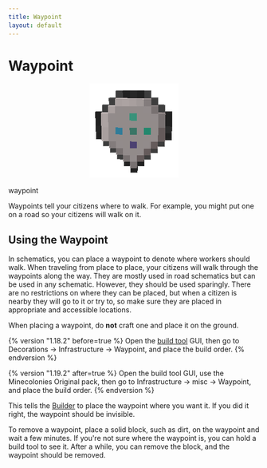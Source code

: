 ```yaml
---
title: Waypoint
layout: default
---
```

# Waypoint

<div class="infobox box text-center">
    <p style="text-align:center;"><img src="../../assets/images/items/waypoint.png" alt="Waypoint"></p>
    <recipe>waypoint</recipe>
</div>

Waypoints tell your citizens where to walk. For example, you might put one on a road so your citizens will walk on it.
<br>

## Using the Waypoint

In schematics, you can place a waypoint to denote where workers should walk. When traveling from place to place, your citizens will walk through the waypoints along the way. They are mostly used in road schematics but can be used in any schematic. However, they should be used sparingly. There are no restrictions on where they can be placed, but when a citizen is nearby they will go to it or try to, so make sure they are placed in appropriate and accessible locations.

When placing a waypoint, do **not** craft one and place it on the ground. 

{% version "1.18.2" before=true %}
Open the [build tool](../../source/items/buildtool) GUI, then go to Decorations -> Infrastructure -> Waypoint, and place the build order.
{% endversion %}

{% version "1.19.2" after=true %}
Open the build tool GUI, use the Minecolonies Original pack, then go to Infrastructure -> misc -> Waypoint, and place the build order.
{% endversion %}

This tells the [Builder](../../source/workers/builder) to place the waypoint where you want it. If you did it right, the waypoint should be invisible.

To remove a waypoint, place a solid block, such as dirt, on the waypoint and wait a few minutes. If you're not sure where the waypoint is, you can hold a build tool to see it. After a while, you can remove the block, and the waypoint should be removed.
